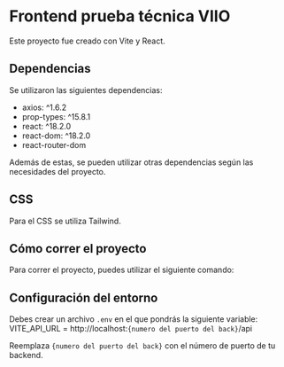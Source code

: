 # Frontend prueba técnica VIIO

Este proyecto fue creado con Vite y React.

## Dependencias

Se utilizaron las siguientes dependencias:

- axios: ^1.6.2
- prop-types: ^15.8.1
- react: ^18.2.0
- react-dom: ^18.2.0
- react-router-dom

Además de estas, se pueden utilizar otras dependencias según las necesidades del proyecto.

## CSS

Para el CSS se utiliza Tailwind.

## Cómo correr el proyecto

Para correr el proyecto, puedes utilizar el siguiente comando:


## Configuración del entorno

Debes crear un archivo `.env` en el que pondrás la siguiente variable:
VITE_API_URL = http://localhost:`{numero del puerto del back}`/api

Reemplaza `{numero del puerto del back}` con el número de puerto de tu backend.
